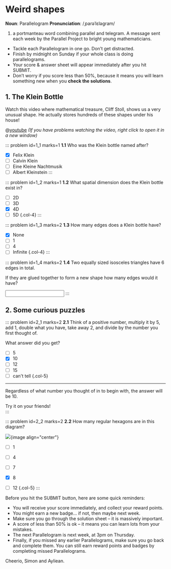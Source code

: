 # Weird shapes

<div class="dictionary">

__Noun__: Parallelogram
__Pronunciation__: /ˌparəˈlɛləɡram/

1. a portmanteau word combining parallel and telegram. A message sent each
week by the Parallel Project to bright young mathematicians.

</div>

*	Tackle each Parallelogram in one go. Don’t get distracted.
*	Finish by midnight on Sunday if your whole class is doing parallelograms.
*	Your score & answer sheet will appear immediately after you hit SUBMIT.
*	Don’t worry if you score less than 50%, because it means you will learn something new when you __check the solutions__.


## 1. The Klein Bottle

Watch this video where mathematical treasure, Cliff Stoll, shows us a very unusual shape. He actually stores hundreds of these shapes under his house!  

@[youtube](AAsICMPwGPY?rel=0) _(If you have problems watching the video, right click to open it in a new window)_

::: problem id=1_1 marks=1
__1.1__ Who was the Klein bottle named after?

* [x] Felix Klein
* [ ] Calvin Klein
* [ ] Eine Kleine Nachtmusik
* [ ] Albert Kleinstein 
:::

::: problem id=1_2 marks=1
__1.2__ What spatial dimension does the Klein bottle exist in?

* [ ] 2D
* [ ] 3D
* [x] 4D
* [ ] 5D
{.col-4}
:::

::: problem id=1_3 marks=2
__1.3__ How many edges does a Klein bottle have?

* [x] None
* [ ] 1
* [ ] 4
* [ ] Infinite
{.col-4}
:::

::: problem id=1_4 marks=2
__1.4__ Two equally sized isosceles triangles have 6 edges in total.  

If they are glued together to form a new shape how many edges would it have?  

<input type="number" solution="4"/> 
:::


## 2. Some curious puzzles

::: problem id=2_1 marks=2
__2.1__ Think of a positive number, multiply it by 5, add 1, double what you have, take away 2, and divide by the number you first thought of.  

What answer did you get?  

* [ ] 5
* [x] 10
* [ ] 12
* [ ] 15
* [ ] can't tell
{.col-5}

---

Regardless of what number you thought of in to begin with, the answer will be 10.  

Try it on your friends!  
:::

::: problem id=2_2 marks=2
__2.2__ How many regular hexagons are in this diagram?  

![](/resources/6-33-weird-shapes/2-howmany.png){image align="center"}

* [ ] 1
* [ ] 4
* [ ] 7
* [x] 8
* [ ] 12
{.col-5}
:::


Before you hit the SUBMIT button, here are some quick reminders:

*	You will receive your score immediately, and collect your reward points.
*	You might earn a new badge... if not, then maybe next week.
*	Make sure you go through the solution sheet – it is massively important.
*	A score of less than 50% is ok – it means you can learn lots from your mistakes.
*	The next Parallelogram is next week, at 3pm on Thursday.
*	Finally, if you missed any earlier Parallelograms, make sure you go back and complete them. You can still earn reward points and badges by completing missed Parallelograms.

Cheerio,
Simon and Ayliean.